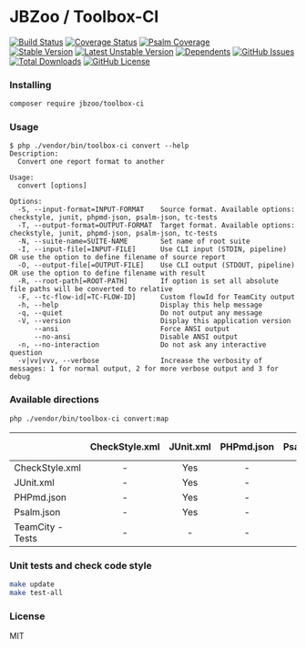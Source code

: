 # JBZoo / Toolbox-CI

[![Build Status](https://travis-ci.org/JBZoo/Toolbox-CI.svg)](https://travis-ci.org/JBZoo/Toolbox-CI)    [![Coverage Status](https://coveralls.io/repos/JBZoo/Toolbox-CI/badge.svg)](https://coveralls.io/github/JBZoo/Toolbox-CI)    [![Psalm Coverage](https://shepherd.dev/github/JBZoo/Toolbox-CI/coverage.svg)](https://shepherd.dev/github/JBZoo/Toolbox-CI)    
[![Stable Version](https://poser.pugx.org/jbzoo/toolbox-ci/version)](https://packagist.org/packages/jbzoo/toolbox-ci)    [![Latest Unstable Version](https://poser.pugx.org/jbzoo/toolbox-ci/v/unstable)](https://packagist.org/packages/jbzoo/toolbox-ci)    [![Dependents](https://poser.pugx.org/jbzoo/toolbox-ci/dependents)](https://packagist.org/packages/jbzoo/toolbox-ci/dependents?order_by=downloads)    [![GitHub Issues](https://img.shields.io/github/issues/jbzoo/toolbox-ci)](https://github.com/JBZoo/Toolbox-CI/issues)    [![Total Downloads](https://poser.pugx.org/jbzoo/toolbox-ci/downloads)](https://packagist.org/packages/jbzoo/toolbox-ci/stats)    [![GitHub License](https://img.shields.io/github/license/jbzoo/toolbox-ci)](https://github.com/JBZoo/Toolbox-CI/blob/master/LICENSE)



### Installing

```sh
composer require jbzoo/toolbox-ci
```


### Usage

```
$ php ./vendor/bin/toolbox-ci convert --help
Description:
  Convert one report format to another

Usage:
  convert [options]

Options:
  -S, --input-format=INPUT-FORMAT    Source format. Available options: checkstyle, junit, phpmd-json, psalm-json, tc-tests
  -T, --output-format=OUTPUT-FORMAT  Target format. Available options: checkstyle, junit, phpmd-json, psalm-json, tc-tests
  -N, --suite-name=SUITE-NAME        Set name of root suite
  -I, --input-file[=INPUT-FILE]      Use CLI input (STDIN, pipeline) OR use the option to define filename of source report
  -O, --output-file[=OUTPUT-FILE]    Use CLI output (STDOUT, pipeline) OR use the option to define filename with result
  -R, --root-path[=ROOT-PATH]        If option is set all absolute file paths will be converted to relative
  -F, --tc-flow-id[=TC-FLOW-ID]      Custom flowId for TeamCity output
  -h, --help                         Display this help message
  -q, --quiet                        Do not output any message
  -V, --version                      Display this application version
      --ansi                         Force ANSI output
      --no-ansi                      Disable ANSI output
  -n, --no-interaction               Do not ask any interactive question
  -v|vv|vvv, --verbose               Increase the verbosity of messages: 1 for normal output, 2 for more verbose output and 3 for debug

```



### Available directions

```sh
php ./vendor/bin/toolbox-ci convert:map
```

|                  | CheckStyle.xml | JUnit.xml | PHPmd.json | Psalm.json | TeamCity - Tests |
|:-----------------|:--------------:|:---------:|:----------:|:----------:|:----------------:|
| CheckStyle.xml   |       -        |    Yes    |     -      |     -      |       Yes        |
| JUnit.xml        |       -        |    Yes    |     -      |     -      |       Yes        |
| PHPmd.json       |       -        |    Yes    |     -      |     -      |       Yes        |
| Psalm.json       |       -        |    Yes    |     -      |     -      |       Yes        |
| TeamCity - Tests |       -        |     -     |     -      |     -      |        -         |



### Unit tests and check code style

```sh
make update
make test-all
```


### License

MIT
